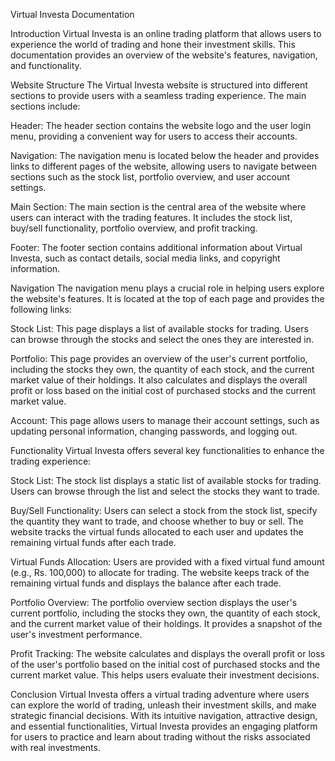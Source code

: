 Virtual Investa Documentation

Introduction
Virtual Investa is an online trading platform that allows users to experience the world of trading and hone their investment skills. This documentation provides an overview of the website's features, navigation, and functionality.

Website Structure
The Virtual Investa website is structured into different sections to provide users with a seamless trading experience. The main sections include:

Header: The header section contains the website logo and the user login menu, providing a convenient way for users to access their accounts.

Navigation: The navigation menu is located below the header and provides links to different pages of the website, allowing users to navigate between sections such as the stock list, portfolio overview, and user account settings.

Main Section: The main section is the central area of the website where users can interact with the trading features. It includes the stock list, buy/sell functionality, portfolio overview, and profit tracking.

Footer: The footer section contains additional information about Virtual Investa, such as contact details, social media links, and copyright information.

Navigation
The navigation menu plays a crucial role in helping users explore the website's features. It is located at the top of each page and provides the following links:

Stock List: This page displays a list of available stocks for trading. Users can browse through the stocks and select the ones they are interested in.

Portfolio: This page provides an overview of the user's current portfolio, including the stocks they own, the quantity of each stock, and the current market value of their holdings. It also calculates and displays the overall profit or loss based on the initial cost of purchased stocks and the current market value.

Account: This page allows users to manage their account settings, such as updating personal information, changing passwords, and logging out.

Functionality
Virtual Investa offers several key functionalities to enhance the trading experience:

Stock List: The stock list displays a static list of available stocks for trading. Users can browse through the list and select the stocks they want to trade.

Buy/Sell Functionality: Users can select a stock from the stock list, specify the quantity they want to trade, and choose whether to buy or sell. The website tracks the virtual funds allocated to each user and updates the remaining virtual funds after each trade.

Virtual Funds Allocation: Users are provided with a fixed virtual fund amount (e.g., Rs. 100,000) to allocate for trading. The website keeps track of the remaining virtual funds and displays the balance after each trade.

Portfolio Overview: The portfolio overview section displays the user's current portfolio, including the stocks they own, the quantity of each stock, and the current market value of their holdings. It provides a snapshot of the user's investment performance.

Profit Tracking: The website calculates and displays the overall profit or loss of the user's portfolio based on the initial cost of purchased stocks and the current market value. This helps users evaluate their investment decisions.

Conclusion
Virtual Investa offers a virtual trading adventure where users can explore the world of trading, unleash their investment skills, and make strategic financial decisions. With its intuitive navigation, attractive design, and essential functionalities, Virtual Investa provides an engaging platform for users to practice and learn about trading without the risks associated with real investments.
